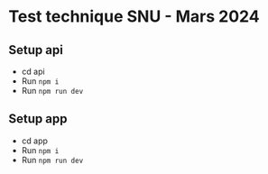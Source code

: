 # Test technique SNU - Mars 2024

## Setup api

- cd api
- Run `npm i`
- Run `npm run dev`

## Setup app

- cd app
- Run `npm i`
- Run `npm run dev`


